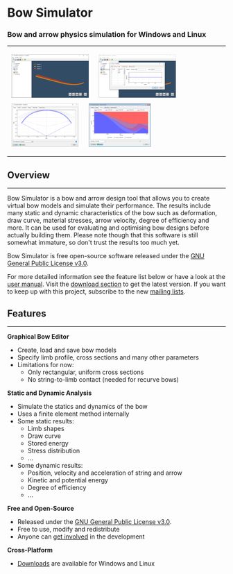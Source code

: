 # Bow Simulator
<h3>Bow and arrow physics simulation for Windows and Linux</h3>

---

<a href="../images/screenshot_01.png" ><img src="../images/screenshot_01_thumb.png" style="height: 100px; margin: 5px 10px 5px 10px"></a>
<a href="../images/screenshot_02.png" ><img src="../images/screenshot_02_thumb.png" style="height: 100px; margin: 5px 10px 5px 10px"></a>
<a href="../images/screenshot_03.png" ><img src="../images/screenshot_03_thumb.png" style="height: 100px; margin: 5px 10px 5px 10px"></a>
<a href="../images/screenshot_05.png" ><img src="../images/screenshot_05_thumb.png" style="height: 100px; margin: 5px 10px 5px 10px"></a>

---

## Overview

---

Bow Simulator is a bow and arrow design tool that allows you to create virtual bow models and simulate their performance.
The results include many static and dynamic characteristics of the bow such as deformation, draw curve, material stresses, arrow velocity, degree of efficiency and more.
It can be used for evaluating and optimising bow designs before actually building them. Please note though that this software is still somewhat immature, so don't trust the results too much yet.

Bow Simulator is free open-source software released under the [GNU General Public License v3.0](https://www.gnu.org/licenses/gpl.html).

For more detailed information see the feature list below or have a look at the [user manual](resources.md). Visit the [download section](download.md) to get the latest version. If you want to keep up with this project, subscribe to the new [mailing lists](mailing-lists.md).

## Features

---

**Graphical Bow Editor**

* Create, load and save bow models
* Specify limb profile, cross sections and many other parameters
* Limitations for now:
    * Only rectangular, uniform cross sections
    * No string-to-limb contact (needed for recurve bows)

**Static and Dynamic Analysis**

* Simulate the statics and dynamics of the bow
* Uses a finite element method internally
* Some static results:
    - Limb shapes
    - Draw curve
    - Stored energy
    - Stress distribution
    - ...
* Some dynamic results:
    - Position, velocity and acceleration of string and arrow
    - Kinetic and potential energy
    - Degree of efficiency
    - ...

<!--
#### Command-line Interface

* Invoke Bow Simulator from the command line
* Use a scripting language of your choice to automate simulations
* [Commented examples for parameter studies and optimisations using Python and SciPy]()
-->

<!--
**Fully Documented**

* [User Manual](resources.md#User Manual): Helps you getting started with the program.
* [Technical Documentation](resources.md#Technical Documentation): Detailed documentation of the internal simulation methods.
<br><br>
-->

**Free and Open-Source**

* Released under the [GNU General Public License v3.0](https://www.gnu.org/licenses/gpl.html).
* Free to use, modify and redistribute
* Anyone can [get involved](contributing.md) in the development

**Cross-Platform**

* [Downloads](download.md) are available for Windows and Linux
